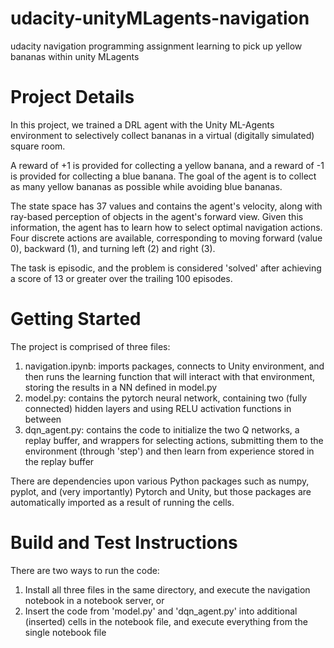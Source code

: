 # udacity-unityMLagents-navigation
udacity navigation programming assignment learning to pick up yellow bananas within unity MLagents

# Project Details 
In this project, we trained a DRL agent with the Unity ML-Agents environment to selectively collect bananas in a virtual (digitally simulated) square room. 

A reward of +1 is provided for collecting a yellow banana, and a reward of -1 is provided for collecting a blue banana. The goal of the agent is to collect as many yellow bananas as possible while avoiding blue bananas.

The state space has 37 values and contains the agent's velocity, along with ray-based perception of objects in the agent's forward view. Given this information, the agent has to learn how to select optimal navigation actions. Four discrete actions are available, corresponding to moving forward (value 0), backward (1), and turning left (2) and right (3).

The task is episodic, and the problem is considered 'solved' after achieving a score of 13 or greater over the trailing 100 episodes.  

# Getting Started
The project is comprised of three files:
1. navigation.ipynb: imports packages, connects to Unity environment, and then runs the learning function that will interact with that environment, storing the results in a NN defined in model.py
2. model.py: contains the pytorch neural network, containing two (fully connected) hidden layers and using RELU activation functions in between
3. dqn_agent.py: contains the code to initialize the two Q networks, a replay buffer, and wrappers for selecting actions, submitting them to the environment (through 'step') and then learn from experience stored in the replay buffer

There are dependencies upon various Python packages such as numpy, pyplot, and (very importantly) Pytorch and Unity, but those packages are automatically imported as a result of running the cells. 

# Build and Test Instructions
There are two ways to run the code:
1. Install all three files in the same directory, and execute the navigation notebook in a notebook server, or
2. Insert the code from 'model.py' and 'dqn_agent.py' into additional (inserted) cells in the notebook file, and execute everything from the single notebook file
